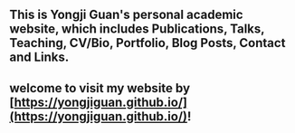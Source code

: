 ## This is Yongji Guan's personal academic website, which includes Publications, Talks, Teaching, CV/Bio, Portfolio, Blog Posts, Contact and Links.

## welcome to visit my website by [https://yongjiguan.github.io/](https://yongjiguan.github.io/)!


